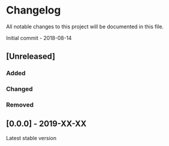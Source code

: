 # Changelog
All notable changes to this project will be documented in this file.  

Initial commit - 2018-08-14

## [Unreleased]  
### Added  

### Changed   

### Removed  

## [0.0.0] - 2019-XX-XX
Latest stable version


